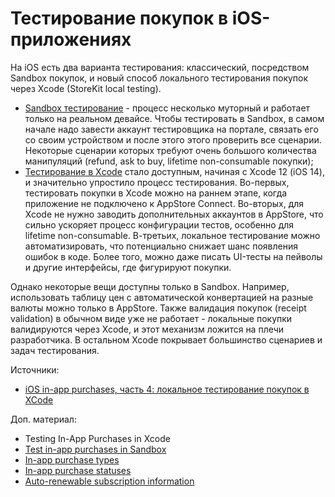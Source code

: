 # Тестирование покупок в iOS-приложениях

На iOS есть два варианта тестирования: классический, посредством Sandbox покупок, и новый способ локального тестирования покупок через Xcode (StoreKit local testing).

* [Sandbox тестирование](https://developer.apple.com/apple-pay/sandbox-testing/) - процесс несколько муторный и работает только на реальном девайсе. Чтобы тестировать в Sandbox, в самом начале надо завести аккаунт тестировщика на портале, связать его со своим устройством и после этого этого проверить все сценарии. Некоторые сценарии которых требуют очень большого количества манипуляций (refund, ask to buy, lifetime non-consumable покупки);
* [Тестирование в Xсode](https://developer.apple.com/documentation/xcode/testing-your-apps-in-xcode) стало доступным, начиная с Xcode 12 (iOS 14), и значительно упростило процесс тестирования. Во-первых, тестировать покупки в Xcode можно на раннем этапе, когда приложение не подключено к AppStore Connect. Во-вторых, для Xcode не нужно заводить дополнительных аккаунтов в AppStore, что сильно ускоряет процесс конфигурации тестов, особенно для lifetime non-consumable. В-третьих, локальное тестирование можно автоматизировать, что потенциально снижает шанс появления ошибок в коде. Более того, можно даже писать UI-тесты на пейволы и другие интерфейсы, где фигурируют покупки.

Однако некоторые вещи доступны только в Sandbox. Например, использовать таблицу цен с автоматической конвертацией на разные валюты можно только в AppStore. Также валидация покупок (receipt validation) в обычном виде уже не работает - локальные покупки валидируются через Xcode, и этот механизм ложится на плечи разработчика. В остальном Xcode покрывает большинство сценариев и задач тестирования.

Источники:

* [iOS in-app purchases, часть 4: локальное тестирование покупок в XCode](https://habr.com/ru/company/adapty/blog/571960/)

Доп. материал:

* Testing In-App Purchases in Xcode
* [Test in-app purchases in Sandbox](https://help.apple.com/app-store-connect/#/dev7e89e149d)
* [In-app purchase types](https://help.apple.com/app-store-connect/#/dev3cd978dbd)
* [In-app purchase statuses](https://help.apple.com/app-store-connect/#/dev840c56fb6)
* [Auto-renewable subscription information](https://help.apple.com/app-store-connect/#/dev7f2d6b652)
